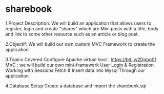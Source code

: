 # sharebook
1.Project Description:
We will build an application that allows users to register, login and create "shares" which are Mini posts with a title,
body and link to some other resource such as an article or blog post.

2.Objectif:
We will build our own custom MVC Framework to create the application

3.Topics Covered
Configure Apache virtual host : https://bit.ly/2Dgbq01
MVC : we will build our own mini-framework
User Login & Registration
Working with Sessions
Fetch & Insert data into Mysql Through our application

4.Database Setup
Create a database and import the sharebook.sql
